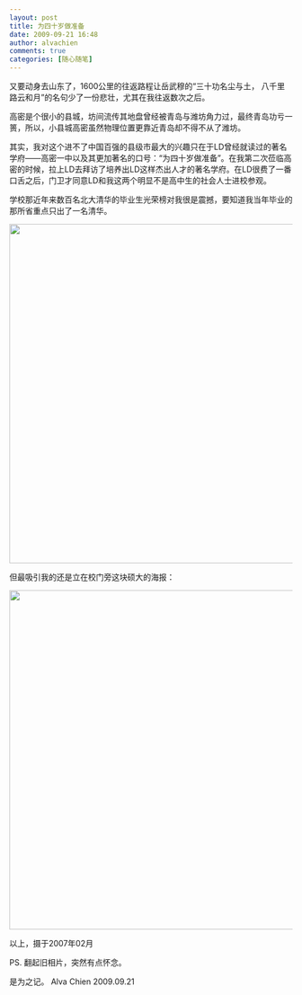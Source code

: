 ```yaml
---
layout: post
title: 为四十岁做准备
date: 2009-09-21 16:48
author: alvachien
comments: true
categories: [随心随笔]
---
```

又要动身去山东了，1600公里的往返路程让岳武穆的“三十功名尘与土， 八千里路云和月”的名句少了一份悲壮，尤其在我往返数次之后。

高密是个很小的县城，坊间流传其地盘曾经被青岛与潍坊角力过，最终青岛功亏一篑，所以，小县城高密虽然物理位置更靠近青岛却不得不从了潍坊。

其实，我对这个进不了中国百强的县级市最大的兴趣只在于LD曾经就读过的著名学府——高密一中以及其更加著名的口号：“为四十岁做准备”。在我第二次莅临高密的时候，拉上LD去拜访了培养出LD这样杰出人才的著名学府。在LD很费了一番口舌之后，门卫才同意LD和我这两个明显不是高中生的社会人士进校参观。

学校那近年来数百名北大清华的毕业生光荣榜对我很是震撼，要知道我当年毕业的那所省重点只出了一名清华。

<a href="http://www.alvachien.com/alvablog/wp-content/uploads/2010/10/CarReader_7.jpg"><img class="alignnone size-full wp-image-613" title="CarReader_7" src="http://www.alvachien.com/alvablog/wp-content/uploads/2010/10/CarReader_7.jpg" alt="" width="804" height="604" /></a>

但最吸引我的还是立在校门旁这块硕大的海报：

<a href="http://www.alvachien.com/alvablog/wp-content/uploads/2010/10/CarReader_8.jpg"><img class="alignnone size-full wp-image-614" title="CarReader_8" src="http://www.alvachien.com/alvablog/wp-content/uploads/2010/10/CarReader_8.jpg" alt="" width="804" height="604" /></a>

以上，摄于2007年02月

PS. 翻起旧相片，突然有点怀念。

是为之记。
Alva Chien
2009.09.21
